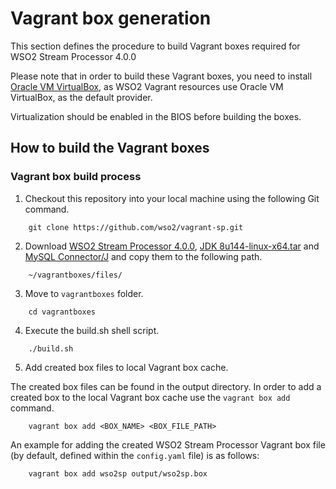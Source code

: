 # Vagrant box generation

This section defines the procedure to build Vagrant boxes required for WSO2 Stream Processor 4.0.0

Please note that in order to build these Vagrant boxes, you need to install
[Oracle VM VirtualBox](http://www.oracle.com/technetwork/server-storage/virtualbox/downloads/index.html),
as WSO2 Vagrant resources use Oracle VM VirtualBox, as the default provider.

Virtualization should be enabled in the BIOS before building the boxes.
## How to build the Vagrant boxes

### Vagrant box build process

1. Checkout this repository into your local machine using the following Git command.

```
	git clone https://github.com/wso2/vagrant-sp.git
```
2. Download
	[WSO2 Stream Processor 4.0.0](https://wso2.com/analytics#download), [JDK 8u144-linux-x64.tar](http://www.oracle.com/technetwork/java/javase/downloads/jdk8-downloads-2133151.html) and [MySQL Connector/J](https://dev.mysql.com/downloads/connector/j/) and copy them to the following path.

```
    ~/vagrantboxes/files/
```

3. Move to `vagrantboxes` folder.

```
	cd vagrantboxes
```

4. Execute the build.sh shell script.

```
	./build.sh
```

5. Add created box files to local Vagrant box cache.

The created box files can be found in the output directory. In order to add a created box to the local Vagrant box cache use the `vagrant box add` command.

```
    vagrant box add <BOX_NAME> <BOX_FILE_PATH>
```

An example for adding the created WSO2 Stream Processor Vagrant box file (by default, defined
within the `config.yaml` file) is as follows:

```
    vagrant box add wso2sp output/wso2sp.box
```